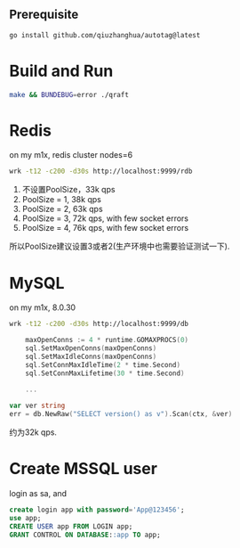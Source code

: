 ## Prerequisite
```bash
go install github.com/qiuzhanghua/autotag@latest
```

# Build and Run
```bash
make && BUNDEBUG=error ./qraft
```

# Redis
on my m1x, redis cluster nodes=6
```bash
wrk -t12 -c200 -d30s http://localhost:9999/rdb
```
1. 不设置PoolSize，33k qps
2. PoolSize = 1, 38k qps
3. PoolSize = 2, 63k qps
4. PoolSize = 3, 72k qps, with few socket errors
5. PoolSize = 4, 76k qps, with few socket errors

所以PoolSize建议设置3或者2(生产环境中也需要验证测试一下).


# MySQL
on my m1x, 8.0.30
```bash
wrk -t12 -c200 -d30s http://localhost:9999/db
```

```go
	maxOpenConns := 4 * runtime.GOMAXPROCS(0)
	sql.SetMaxOpenConns(maxOpenConns)
	sql.SetMaxIdleConns(maxOpenConns)
	sql.SetConnMaxIdleTime(2 * time.Second)
	sql.SetConnMaxLifetime(30 * time.Second)

	...
	
var ver string
err = db.NewRaw("SELECT version() as v").Scan(ctx, &ver)

```
约为32k qps.



# Create MSSQL user
login as sa, and
```sql
create login app with password='App@123456';
use app;
CREATE USER app FROM LOGIN app;
GRANT CONTROL ON DATABASE::app TO app;
```
